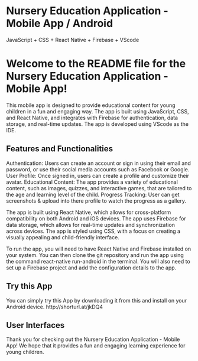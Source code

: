 # Nursery Education Application - Mobile App / Android
JavaScript + CSS + React Native + Firebase + VScode

<h1>Welcome to the README file for the Nursery Education Application - Mobile App!</h1>

This mobile app is designed to provide educational content for young children in a fun and engaging way. The app is built using JavaScript, CSS, and React Native, and integrates with Firebase for authentication, data storage, and real-time updates. The app is developed using VScode as the IDE.

<h2>Features and Functionalities</h2>
Authentication: Users can create an account or sign in using their email and password, or use their social media accounts such as Facebook or Google.
User Profile: Once signed in, users can create a profile and customize their avatar.
Educational Content: The app provides a variety of educational content, such as images, quizzes, and interactive games, that are tailored to the age and learning level of the child.
Progress Tracking: User can get screenshots & upload into there profile to watch the progress as a gallery.

The app is built using React Native, which allows for cross-platform compatibility on both Android and iOS devices. The app uses Firebase for data storage, which allows for real-time updates and synchronization across devices. The app is styled using CSS, with a focus on creating a visually appealing and child-friendly interface.

To run the app, you will need to have React Native and Firebase installed on your system. You can then clone the git repository and run the app using the command react-native run-android in the terminal. You will also need to set up a Firebase project and add the configuration details to the app.

<h2>Try this App</h2>
You can simply try this App by downloading it from this and install on your Android device. http://shorturl.at/jkDQ4

<h2>User Interfaces</h2>


Thank you for checking out the Nursery Education Application - Mobile App! We hope that it provides a fun and engaging learning experience for young children.
